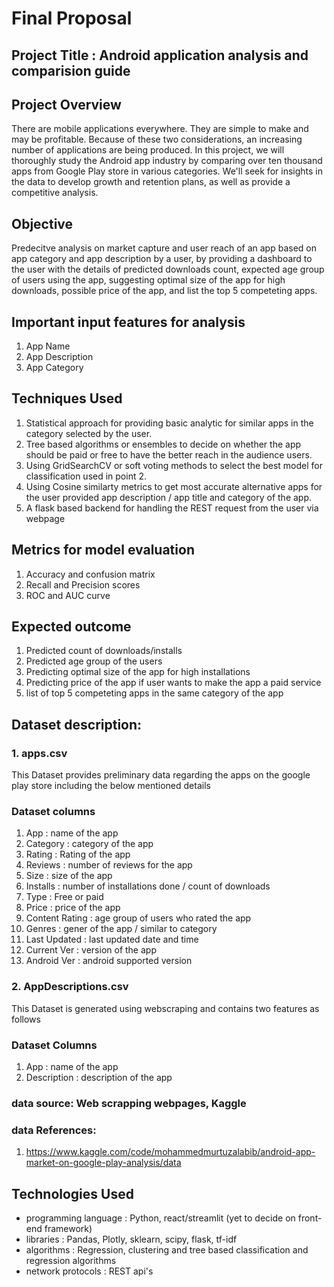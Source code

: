 # Final Proposal 

## Project Title : Android application analysis and comparision guide
## Project Overview
There are mobile applications everywhere. They are simple to make and may be profitable. Because of these two considerations, an increasing number of applications are being produced. In this project, we will thoroughly study the Android app industry by comparing over ten thousand apps from Google Play store in various categories. We'll seek for insights in the data to develop growth and retention plans, as well as provide a competitive analysis.

## Objective
Predecitve analysis on market capture and user reach of an app based on app category and app description by a user, by providing a dashboard to the user with the details of predicted downloads count, expected age group of users using the app, suggesting optimal size of the app for high downloads, possible price of the app, and list the top 5 competeting apps.
  

## Important input features for analysis
  1. App Name
  2. App Description
  3. App Category


## Techniques Used
  1. Statistical approach for providing basic analytic for similar apps in the category selected by the user.
  2. Tree based algorithms or ensembles to decide on whether the app should be paid or free to have the better reach in the audience users.
  3. Using GridSearchCV or soft voting methods to select the best model for classification used in point 2.
  4. Using Cosine similarty metrics to get most accurate alternative apps for the user provided app description / app title and category of the app.
  5. A flask based backend for handling the REST request from the user via webpage 

## Metrics for model evaluation
  1. Accuracy and confusion matrix
  2. Recall and Precision scores
  3. ROC and AUC curve

## Expected outcome
  1. Predicted count of downloads/installs
  2. Predicted age group of the users
  3. Predicting optimal size of the app for high installations
  4. Predicting price of the app if user wants to make the app a paid service
  5. list of top 5 competeting apps in the same category of the app

## Dataset description:

### 1. apps.csv
   
   This Dataset provides preliminary data regarding the apps on the google play store including the below mentioned details
   
   ### Dataset columns
   
   1.   App             : name of the app
   2.   Category        : category of the app
   3.   Rating          : Rating of the app
   4.   Reviews         : number of reviews for the app
   5.   Size            : size of the app
   6.   Installs        : number of installations done / count of downloads
   7.   Type            : Free or paid
   8.   Price           : price of the app
   9.   Content Rating  : age group of users who rated the app
   10.  Genres          : gener of the app / similar to category
   11.  Last Updated    : last updated date and time
   12.  Current Ver     : version of the app
   13.  Android Ver     : android supported version

### 2. AppDescriptions.csv
   
   This Dataset is generated using webscraping and contains two features as follows
   
   ### Dataset Columns
   
   1. App         : name of the app
   2. Description : description of the app
   
### data source: Web scrapping webpages, Kaggle
### data References: 
  1. https://www.kaggle.com/code/mohammedmurtuzalabib/android-app-market-on-google-play-analysis/data


## Technologies Used
- programming language : Python, react/streamlit (yet to decide on front-end framework)
- libraries : Pandas, Plotly, sklearn, scipy, flask, tf-idf
- algorithms : Regression, clustering and tree based classification and regression algorithms
- network protocols : REST api's

